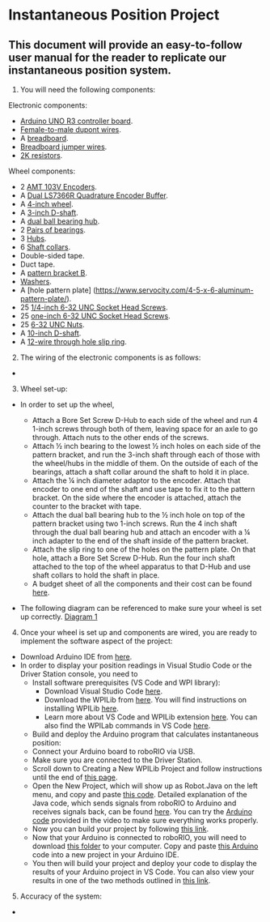 # Instantaneous Position Project
## This document will provide an easy-to-follow user manual for the reader to replicate our instantaneous position system. 
1) You will need the following components:

Electronic components:
  - [Arduino UNO R3 controller board](https://www.amazon.com/Arduino-A000066-ARDUINO-UNO-R3/dp/B008GRTSV6/ref=asc_df_B008GRTSV6/?tag=hyprod-20&linkCode=df0&hvadid=309751315916&hvpos=&hvnetw=g&hvrand=16596161655038666986&hvpone=&hvptwo=&hvqmt=&hvdev=c&hvdvcmdl=&hvlocint=&hvlocphy=9019556&hvtargid=pla-457497319401&psc=1&tag=&ref=&adgrpid=67183599252&hvpone=&hvptwo=&hvadid=309751315916&hvpos=&hvnetw=g&hvrand=16596161655038666986&hvqmt=&hvdev=c&hvdvcmdl=&hvlocint=&hvlocphy=9019556&hvtargid=pla-457497319401). 
  - [Female-to-male dupont wires](https://www.amazon.com/female-jumper-Dupont-Arduino-Breadboard/dp/B01FDD3LJA). 
  - A [breadboard](https://www.amazon.com/DEYUE-breadboard-Set-Prototype-Board/dp/B07LFD4LT6/ref=sr_1_1?dchild=1&keywords=breadboard&qid=1611798540&s=electronics&sr=1-1).
  - [Breadboard jumper wires](https://www.amazon.com/EDGELEC-Breadboard-Optional-Assorted-Multicolored/dp/B07GD2BWPY/ref=sr_1_3?crid=295FBR6HWRJ6Z&dchild=1&keywords=breadboard+jumper+wires&qid=1611798578&s=electronics&sprefix=breadboard+jump%2Celectronics%2C191&sr=1-3). 
  - [2K resistors](https://www.amazon.com/EDGELEC-Resistor-Tolerance-Multiple-Resistance/dp/B07QJB31M4/ref=sr_1_3?crid=11MPBKEPVKXA4&dchild=1&keywords=2k+resistor&qid=1611798604&sprefix=2k+resistance%2Celectronics%2C179&sr=8-3). 

Wheel components:
  - 2 [AMT 103V Encoders](https://www.mouser.com/ProductDetail/CUI-Devices/AMT103-V?qs=%2Fha2pyFadugimG5fIsqch5ZfA8H%2FZ5abFSUgMn5%252BIVw%3D&gclid=CjwKCAiAu8SABhAxEiwAsodSZMTk4yNiF3Q1-kwQHPKwzAf8UvomMOSElIQCnKRo9gF3vlXJTWBh5RoCKS4QAvD_BwE).
  - A [Dual LS7366R Quadrature Encoder Buffer](https://www.servocity.com/4-heavy-duty-wheel/).
  - A [4-inch wheel](https://www.servocity.com/4-heavy-duty-wheel/).
  - A [3-inch D-shaft](https://www.servocity.com/0-250-1-4-x-3-00-stainless-steel-d-shafting/).
  - A [dual ball bearing hub](https://www.servocity.com/dual-ball-bearing-hubs/).
  - 2 [Pairs of bearings](https://www.servocity.com/dual-ball-bearing-hubs/).
  - 3 [Hubs](https://www.servocity.com/0-250-bore-set-screw-d-hub-tapped-0-770-pattern/).
  - 6 [Shaft collars](https://www.servocity.com/0-250-bore-steel-set-screw-collar-2-pack/).
  - Double-sided tape.
  - Duct tape.
  - A [pattern bracket B](https://www.servocity.com/pattern-bracket-b/).
  - [Washers](https://www.servocity.com/6-undersized-washers-25-pack/).
  - A [hole pattern plate] (https://www.servocity.com/4-5-x-6-aluminum-pattern-plate/).
  - 25 [1/4-inch 6-32 UNC Socket Head Screws](https://www.servocity.com/6-32-socket-head-screws/).
  - 25 [one-inch 6-32 UNC Socket Head Screws](https://www.servocity.com/6-32-socket-head-screws/).
  - 25 [6-32 UNC Nuts](https://www.servocity.com/6-32-nylock-nuts-pack-25-pack/).
  - A [10-inch D-shaft](https://www.servocity.com/0-250-1-4-x-10-00-stainless-steel-d-shafting/).
  - A [12-wire through hole slip ring](https://www.amazon.com/Taidacent-Electrical-Collector-Conductive-Connector/dp/B07XHQLJ2H/ref=sr_1_2?dchild=1&keywords=CNBTR%2B12%2BWires%2B12.7MM%2BHole%2BDia%2BCurrent%2BConductors%2BCircuits%2BThrough%2BHole%2BSlip%2BRing%2B380V%2BAC%2FDC%2B10A%2BPower%2BCollector%2BRing%2B54mm&qid=1611349663&s=hi&sr=1-2&th=1).
  

2) The wiring of the electronic components is as follows:
  - 
 
3) Wheel set-up: 
  - In order to set up the wheel, 
    - Attach a Bore Set Screw D-Hub to each side of the wheel and run 4 1-inch screws through both of them, leaving space for an axle to go through. Attach nuts to the other ends of the screws.
    - Attach ½ inch bearing to the lowest ½ inch holes on each side of the pattern bracket, and run the 3-inch shaft through each of those with the wheel/hubs in the middle of them. On the outside of each of the bearings, attach a shaft collar around the shaft to hold it in place.
    - Attach the ¼ inch diameter adaptor to the encoder. Attach that encoder to one end of the shaft and use tape to fix it to the pattern bracket. On the side where the encoder is attached, attach the counter to the bracket with tape.
    - Attach the dual ball bearing hub to the ½ inch hole on top of the pattern bracket using two 1-inch screws. Run the 4 inch shaft through the dual ball bearing hub and attach an encoder with a ¼ inch adapter to the end of the shaft inside of the pattern bracket.
    - Attach the slip ring to one of the holes on the pattern plate. On that hole, attach a Bore Set Screw D-Hub. Run the four inch shaft attached to the top of the wheel apparatus to that D-Hub and use shaft collars to hold the shaft in place.
    - A budget sheet of all the components and their cost can be found [here](https://docs.google.com/spreadsheets/d/1regwJqUuxn_IKwp0wBsyjQyA4pPa4EQ17EqyYSeluSA/edit#gid=0).
   
   
  - The following diagram can be referenced to make sure your wheel is set up correctly. 
  [Diagram 1](https://i.imgur.com/9mRG25O.png)
  

4) Once your wheel is set up and components are wired, you are ready to implement the software aspect of the project:
  - Download Arduino IDE from [here](https://www.arduino.cc/en/software).
  - In order to display your position readings in Visual Studio Code or the Driver Station console, you need to
    - Install software prerequisites (VS Code and WPI library):
      - Download Visual Studio Code [here](https://code.visualstudio.com/download).
      - Download the WPILib from [here](https://github.com/wpilibsuite/allwpilib/releases/tag/v2021.2.1). You will find instructions on installing WPILib [here](https://docs.wpilib.org/en/stable/docs/zero-to-robot/step-2/wpilib-setup.html).
      - Learn more about VS Code and WPILib extension [here](https://docs.wpilib.org/en/stable/docs/software/vscode-overview/vscode-basics.html). You can also find the WPILab commands in VS Code [here](https://docs.wpilib.org/en/stable/docs/software/vscode-overview/wpilib-commands-vscode.html). 
     - Build and deploy the Arduino program that calculates instantaneous position:
      - Connect your Arduino board to roboRIO via USB.
      - Make sure you are connected to the Driver Station.
      - Scroll down to Creating a New WPILib Project and follow instructions until the end of [this page](https://docs.wpilib.org/en/stable/docs/software/vscode-overview/creating-robot-program.html). 
      - Open the New Project, which will show up as Robot.Java on the left menu, and copy and paste [this code](https://github.com/brad95411/RoboRIOSerialToArduino/blob/master/src/main/java/frc/robot/Robot.java). Detailed explanation of the Java code, which sends signals from roboRIO to Arduino and receives signals back, can be found [here](https://www.youtube.com/watch?v=RMHCSwLIyqg&ab_channel=BradBickford). You can try the [Arduino code](https://github.com/brad95411/ArduinoSerialToRoboRIO/blob/master/RoboRIOSerialResponse.ino) provided in the video to make sure everything works properly. 
      - Now you can build your project by following [this link](https://docs.wpilib.org/en/stable/docs/software/vscode-overview/deploying-robot-code.html).
     - Now that your Arduino is connected to roboRIO, you will need to download [this folder](https://github.com/kavyadevgun/frc-localization/tree/gh-pages/Instantaneous%20Position%20Project) to your computer. Copy and paste [this Arduino](https://github.com/kavyadevgun/frc-localization/blob/gh-pages/Instantaneous%20Position%20Project/Arduino%20code%20for%20position.ino) code into a new project in your Arduino IDE. 
     - You then will build your project and deploy your code to display the results of your Arduino project in VS Code. You can also view your results in one of the two methods outlined in [this link](https://docs.wpilib.org/en/stable/docs/software/vscode-overview/viewing-console-output.html). 


5) Accuracy of the system:
  - 
     

